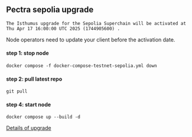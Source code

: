 ## Pectra sepolia upgrade
```
The Isthumus upgrade for the Sepolia Superchain will be activated at Thu Apr 17 16:00:00 UTC 2025 (1744905600) .
```

Node operators need to update your client before the activation date.

#### step 1: stop node
```
docker compose -f docker-compose-testnet-sepolia.yml down
```

#### step 2: pull latest repo
```
git pull
```

#### step 4: start node
```
docker compose up --build -d
```

[Details of upgrade](https://docs.optimism.io/notices/upgrade-15)
